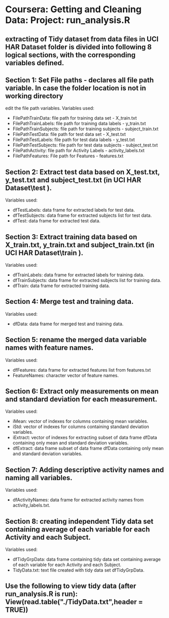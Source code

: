 # Coursera: Getting and Cleaning Data: Project: run_analysis.R
## extracting of Tidy dataset from data files in UCI HAR Dataset folder is divided into following 8 logical sections, with the corresponding variables defined.

## Section 1: Set File paths - declares all file path variable. In case the folder location is not in working directory
edit the file path variables. Variables used:
* FilePathTrainData: file path for training data set - X_train.txt
* FilePathTrainLabels: file path for training data labels - y_train.txt
* FilePathTrainSubjects: file path for training subjects - subject_train.txt
* FilePathTestData: file path for test data set - X_test.txt
* FilePathTestLabels: file path for test data labels - y_test.txt
* FilePathTestSubjects: file path for test data subjects - subject_test.txt
* FilePathActivity: file path for Activity Labels - activity_labels.txt
* FilePathFeatures: File path for Features - features.txt

## Section 2: Extract test data based on X_test.txt, y_test.txt and subject_test.txt (in UCI HAR Dataset\test ).
Variables used:
* dfTestLabels: data frame for extracted labels for test data.
* dfTestSubjects: data frame for extracted subjects list for test data.
* dfTest: data frame for extracted test data.

## Section 3: Extract training data based on X_train.txt, y_train.txt and subject_train.txt (in UCI HAR Dataset\train ).
Variables used:
* dfTrainLabels: data frame for extracted labels for training data.
* dfTrainSubjects: data frame for extracted subjects list for training data.
* dfTrain: data frame for extracted training data.

## Section 4: Merge test and training data.
Variables used:
* dfData: data frame for merged test and training data.

## Section 5: rename the merged data variable names with feature names.
Variables used:
* dfFeatures: data frame for extracted features list from features.txt
* FeatureNames: character vector of feature names.

## Section 6: Extract only measurements on mean and standard deviation for each measurement.
Variables used:
* iMean: vector of indexes for columns containing mean variables.
* iStd: vector of indexes for columns containing standard deviation variables.
* iExtract: vector of indexes for extracting subset of data frame dfData containing only mean and standard deviation variables.
* dfExtract: data frame subset of data frame dfData containing only mean and standard deviation variables.

## Section 7: Adding descriptive activity names and naming all variables.
Variables used:
* dfActivityNames: data frame for extracted activity names from activity_labels.txt.

## Section 8: creating independent Tidy data set containing average of each variable for each Activity and each Subject.
Variables used:
* dfTidyGrpData: data frame containing tidy data set containing average of each variable for each Activity and each Subject.
* TidyData.txt: text file created with tidy data set dfTidyGrpData.

## Use the following to view tidy data (after run_analysis.R is run): View(read.table("./TidyData.txt",header = TRUE))
